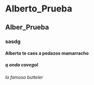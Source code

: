 # Alberto_Prueba
## Alber_Prueba
### sasdg
#### Alberto te caes a pedazos mamarracho
##### q onda cavegol
###### la famosa butteler
